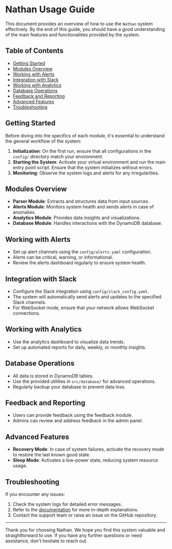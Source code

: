 # Nathan Usage Guide

This document provides an overview of how to use the `Nathan` system effectively. By the end of this guide, you should have a good understanding of the main features and functionalities provided by the system.

## Table of Contents

- [Getting Started](#getting-started)
- [Modules Overview](#modules-overview)
- [Working with Alerts](#working-with-alerts)
- [Integration with Slack](#integration-with-slack)
- [Working with Analytics](#working-with-analytics)
- [Database Operations](#database-operations)
- [Feedback and Reporting](#feedback-and-reporting)
- [Advanced Features](#advanced-features)
- [Troubleshooting](#troubleshooting)

## Getting Started

Before diving into the specifics of each module, it's essential to understand the general workflow of the system:

1. **Initialization**: On the first run, ensure that all configurations in the `config/` directory match your environment.
2. **Starting the System**: Activate your virtual environment and run the main entry point script. Ensure that the system initializes without errors.
3. **Monitoring**: Observe the system logs and alerts for any irregularities.

## Modules Overview

- **Parser Module**: Extracts and structures data from input sources.
- **Alerts Module**: Monitors system health and sends alerts in case of anomalies.
- **Analytics Module**: Provides data insights and visualizations.
- **Database Module**: Handles interactions with the DynamoDB database.

## Working with Alerts

- Set up alert channels using the `config/alerts.yaml` configuration.
- Alerts can be critical, warning, or informational.
- Review the alerts dashboard regularly to ensure system health.

## Integration with Slack

- Configure the Slack integration using `config/slack_config.yaml`.
- The system will automatically send alerts and updates to the specified Slack channels.
- For WebSocket mode, ensure that your network allows WebSocket connections.

## Working with Analytics

- Use the analytics dashboard to visualize data trends.
- Set up automated reports for daily, weekly, or monthly insights.

## Database Operations

- All data is stored in DynamoDB tables.
- Use the provided utilities in `src/database/` for advanced operations.
- Regularly backup your database to prevent data loss.

## Feedback and Reporting

- Users can provide feedback using the feedback module.
- Admins can review and address feedback in the admin panel.

## Advanced Features

- **Recovery Mode**: In case of system failures, activate the recovery mode to restore the last known good state.
- **Sleep Mode**: Activates a low-power state, reducing system resource usage.

## Troubleshooting

If you encounter any issues:

1. Check the system logs for detailed error messages.
2. Refer to the [documentation](docs/api_reference.md) for more in-depth explanations.
3. Contact the support team or raise an issue on the GitHub repository.

---

Thank you for choosing Nathan. We hope you find this system valuable and straightforward to use. If you have any further questions or need assistance, don't hesitate to reach out.
